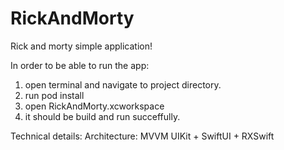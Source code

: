 # RickAndMorty

Rick and morty simple application!

In order to be able to run the app:
1) open terminal and navigate to project directory.
2) run pod install
3) open RickAndMorty.xcworkspace
4) it should be build and run succeffully.


Technical details:
Architecture: MVVM
UIKit + SwiftUI + RXSwift

